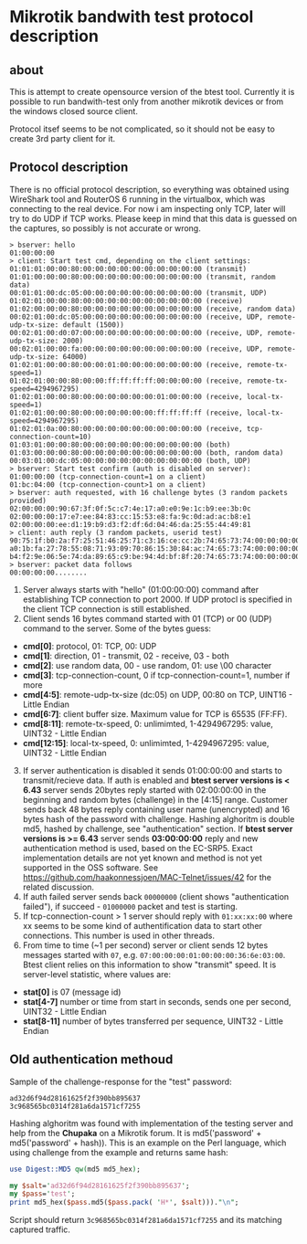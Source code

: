 # Mikrotik bandwith test protocol description
## about
This is attempt to create opensource version of the btest tool. Currently it is possible to run bandwith-test only from another mikrotik devices or from the windows closed source client. 

Protocol itsef seems to be not complicated, so it should not be easy to create 3rd party client for it.

## Protocol description
There is no official protocol description, so everything was obtained using WireShark tool and RouterOS 6 running in the virtualbox, which was connecting to the real device. For now i am inspecting only TCP, later will try to do UDP if TCP works. Please keep in mind that this data is guessed on the captures, so possibly is not accurate or wrong. 

```
> bserver: hello
01:00:00:00 
> client: Start test cmd, depending on the client settings:
01:01:01:00:00:80:00:00:00:00:00:00:00:00:00:00 (transmit)
01:01:00:00:00:80:00:00:00:00:00:00:00:00:00:00 (transmit, random data)
00:01:01:00:dc:05:00:00:00:00:00:00:00:00:00:00 (transmit, UDP)
01:02:01:00:00:80:00:00:00:00:00:00:00:00:00:00 (receive)
01:02:00:00:00:80:00:00:00:00:00:00:00:00:00:00 (receive, random data)
00:02:01:00:dc:05:00:00:00:00:00:00:00:00:00:00 (receive, UDP, remote-udp-tx-size: default (1500))
00:02:01:00:d0:07:00:00:00:00:00:00:00:00:00:00 (receive, UDP, remote-udp-tx-size: 2000)
00:02:01:00:00:fa:00:00:00:00:00:00:00:00:00:00 (receive, UDP, remote-udp-tx-size: 64000)
01:02:01:00:00:80:00:00:01:00:00:00:00:00:00:00 (receive, remote-tx-speed=1)
01:02:01:00:00:80:00:00:ff:ff:ff:ff:00:00:00:00 (receive, remote-tx-speed=4294967295)
01:02:01:00:00:80:00:00:00:00:00:00:01:00:00:00 (receive, local-tx-speed=1)
01:02:01:00:00:80:00:00:00:00:00:00:ff:ff:ff:ff (receive, local-tx-speed=4294967295)
01:02:01:0a:00:80:00:00:00:00:00:00:00:00:00:00 (receive, tcp-connection-count=10)
01:03:01:00:00:80:00:00:00:00:00:00:00:00:00:00 (both)
01:03:00:00:00:80:00:00:00:00:00:00:00:00:00:00 (both, random data)
00:03:01:00:dc:05:00:00:00:00:00:00:00:00:00:00 (both, UDP)
> bserver: Start test confirm (auth is disabled on server):
01:00:00:00 (tcp-connection-count=1 on a client)
01:bc:04:00 (tcp-connection-count>1 on a client)
> bserver: auth requested, with 16 challenge bytes (3 random packets provided)
02:00:00:00:90:67:3f:0f:5c:c7:4e:17:a0:e0:9e:1c:b9:ee:3b:0c
02:00:00:00:17:e7:ee:84:83:cc:15:53:e8:fa:9c:0d:ad:ac:b8:e1
02:00:00:00:ee:d1:19:b9:d3:f2:df:6d:04:46:da:25:55:44:49:81
> client: auth reply (3 random packets, userid test)
90:75:1f:b0:2a:f7:25:51:46:25:71:c3:16:ce:cc:2b:74:65:73:74:00:00:00:00:00:00:00:00:00:00:00:00:00:00:00:00:00:00:00:00:00:00:00:00:00:00:00:00
a0:1b:fa:27:78:55:08:71:93:09:70:86:15:30:84:ac:74:65:73:74:00:00:00:00:00:00:00:00:00:00:00:00:00:00:00:00:00:00:00:00:00:00:00:00:00:00:00:00
b4:f2:9e:06:5e:74:da:89:65:c9:be:94:4d:bf:8f:20:74:65:73:74:00:00:00:00:00:00:00:00:00:00:00:00:00:00:00:00:00:00:00:00:00:00:00:00:00:00:00:00
> bserver: packet data follows
00:00:00:00........
```
1. Server always starts with "hello" (01:00:00:00) command after establishing TCP connection to port 2000. If UDP protocl is specified in the client TCP connection is still established.
2. Client sends 16 bytes command started with 01 (TCP) or 00 (UDP) command to the server. Some of the bytes guess:
 - **cmd[0]**: protocol, 01: TCP, 00: UDP
 - **cmd[1]**: direction, 01 - transmit, 02 - receive, 03 - both
 - **cmd[2]**: use random data, 00 - use random, 01: use \00 character
 - **cmd[3]**: tcp-connection-count, 0 if tcp-connection-count=1, number if more
 - **cmd[4:5]**: remote-udp-tx-size (dc:05) on UDP, 00:80 on TCP, UINT16 - Little Endian
 - **cmd[6:7]**: client buffer size. Maximum value for TCP is 65535 (FF:FF).
 - **cmd[8:11]**: remote-tx-speed, 0: unlimimted, 1-4294967295: value, UINT32 - Little Endian
 - **cmd[12:15]**: local-tx-speed, 0: unlimimted, 1-4294967295: value, UINT32 - Little Endian
3. If server authentication is disabled it sends 01:00:00:00 and starts to transmit/recieve data. 
If auth is enabled and **btest server versions is < 6.43** server sends 20bytes reply started with 02:00:00:00 in the beginning and random bytes (challenge) in the [4:15] range.
Customer sends back 48 bytes reply containing user name (unencrypted) and 16 bytes hash of the password with challenge. Hashing alghoritm is double md5, hashed by challenge, see "authentication" section. 
If **btest server versions is >= 6.43** server sends **03:00:00:00** reply and new authentication method is used, based on the EC-SRP5. Exact implementation details are not yet known and method is not yet supported in the OSS software. See https://github.com/haakonnessjoen/MAC-Telnet/issues/42 for the related discussion. 
4. If auth failed server sends back `00000000` (client shows "authentication failed"), if succeed - `01000000` packet and test is starting.
5. If tcp-connection-count > 1 server should reply with `01:xx:xx:00` where xx seems to be some kind of authentification data to start other connections. This number is used in other threads. 
6. From time to time (~1 per second) server or client sends 12 bytes messages started with `07`, e.g. `07:00:00:00:01:00:00:00:36:6e:03:00`. Btest client relies on this information to show "transmit" speed.  It is server-level statistic, where values are:
  - **stat[0]** is 07 (message id)
  - **stat[4-7]**  number or time from start in seconds, sends one per second, UINT32 - Little Endian
  - **stat[8-11]** number of bytes transferred per sequence, UINT32 - Little Endian

## Old authentication methoud
Sample of the challenge-response for the "test" password:
```
ad32d6f94d28161625f2f390bb895637
3c968565bc0314f281a6da1571cf7255
```

Hashing alghoritm was found with implementation of the testing server and help from the **Chupaka** on a Mikrotik forum. It is 
md5('password' + md5('password' + hash)). This is an example on the Perl
language, which using challenge from the example and returns same hash:

```perl
use Digest::MD5 qw(md5 md5_hex);

my $salt='ad32d6f94d28161625f2f390bb895637';
my $pass='test';
print md5_hex($pass.md5($pass.pack( 'H*', $salt)))."\n";
```
Script should return `3c968565bc0314f281a6da1571cf7255` and its matching captured traffic. 
